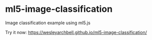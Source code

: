 # ml5-image-classification
Image classification example using ml5.js

Try it now: https://wesleyarchbell.github.io/ml5-image-classification/
